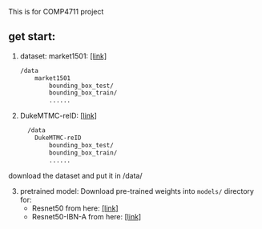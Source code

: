This is for COMP4711 project

## get start:

1. dataset:
market1501: [[link]](https://paperswithcode.com/task/person-re-identification#datasets)
    ```bash
    /data
        market1501
            bounding_box_test/
            bounding_box_train/
            ......
    ```
2. DukeMTMC-reID: [[link]](https://drive.google.com/open?id=1jjE85dRCMOgRtvJ5RQV9-Afs-2_5dY3O)
    ```bash
      /data
        DukeMTMC-reID
           	bounding_box_test/
           	bounding_box_train/
           	......
    ```

download the dataset and put it in /data/

3. pretrained model:
Download pre-trained weights into `models/` directory for:
    - Resnet50 from here: [[link]](https://download.pytorch.org/models/resnet50-19c8e357.pth)
    - Resnet50-IBN-A from here: [[link]](https://drive.google.com/open?id=1_r4wp14hEMkABVow58Xr4mPg7gvgOMto)
